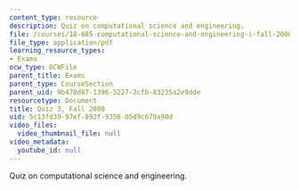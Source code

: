 ```yaml
---
content_type: resource
description: Quiz on computational science and engineering.
file: /courses/18-085-computational-science-and-engineering-i-fall-2008/5c13fd3997ef892f935605d9c679a90d_quiz3.pdf
file_type: application/pdf
learning_resource_types:
- Exams
ocw_type: OCWFile
parent_title: Exams
parent_type: CourseSection
parent_uid: 9b478d87-1396-5227-2cfb-83235a2e9dde
resourcetype: Document
title: Quiz 3, Fall 2008
uid: 5c13fd39-97ef-892f-9356-05d9c679a90d
video_files:
  video_thumbnail_file: null
video_metadata:
  youtube_id: null
---
```

Quiz on computational science and engineering.


